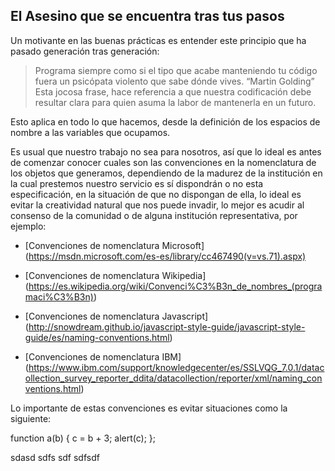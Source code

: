 ## **El Asesino que se encuentra tras tus pasos**

Un motivante en las buenas prácticas es entender este principio que ha pasado generación tras generación:
> Programa siempre como si el tipo que acabe manteniendo tu código fuera un psicópata violento que sabe dónde vives.
> “Martin Golding”
Esta jocosa frase, hace referencia a que nuestra codificación debe resultar clara para quien asuma la labor de mantenerla en un futuro.
 
Esto aplica en todo lo que hacemos, desde la definición de los espacios de nombre a las variables que ocupamos.
 
Es usual que nuestro trabajo no sea para nosotros, así que lo ideal es antes de comenzar conocer cuales son las convenciones en la nomenclatura de los objetos que generamos, dependiendo de la madurez de la institución en la cual prestemos nuestro servicio es sí dispondrán o no esta especificación, en la situación de que no dispongan de ella, lo ideal es evitar la creatividad natural que nos puede invadir, lo mejor es acudir al consenso de la comunidad o de alguna institución representativa, por ejemplo:
 
* [Convenciones de nomenclatura Microsoft] (https://msdn.microsoft.com/es-es/library/cc467490(v=vs.71).aspx)
 
* [Convenciones de nomenclatura Wikipedia] (https://es.wikipedia.org/wiki/Convenci%C3%B3n_de_nombres_(programaci%C3%B3n))
 
* [Convenciones de nomenclatura Javascript] (http://snowdream.github.io/javascript-style-guide/javascript-style-guide/es/naming-conventions.html)
 
* [Convenciones de nomenclatura IBM] (https://www.ibm.com/support/knowledgecenter/es/SSLVQG_7.0.1/datacollection_survey_reporter_ddita/datacollection/reporter/xml/naming_conventions.html)

Lo importante de estas convenciones es evitar situaciones como la siguiente:
 
<!-- language: lang-js -->
function a(b) { c = b + 3; alert(c); };

sdasd
sdfs
sdf
sdfsdf
